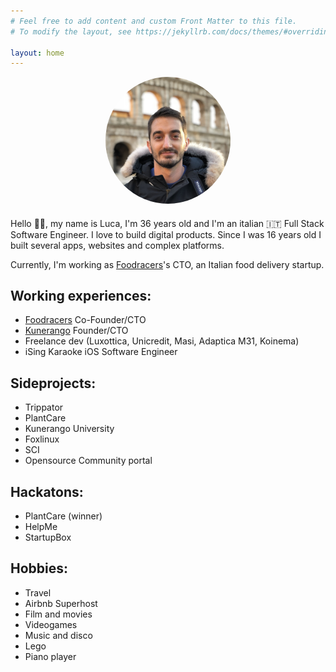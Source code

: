 ```yaml
---
# Feel free to add content and custom Front Matter to this file.
# To modify the layout, see https://jekyllrb.com/docs/themes/#overriding-theme-defaults

layout: home
---
```


<div style="text-align: center; margin-bottom: 20px;">
    <img src="/assets/photos/luca/luca1.jpg" alt="Luca photo" width="200" style="border-radius: 50%;"/>
</div>

Hello 👋🏻, my name is Luca, I'm 36 years old and I'm an italian 🇮🇹 Full Stack Software Engineer. I love to build digital products.
Since I was 16 years old I built several apps, websites and complex platforms.

Currently, I'm working as [Foodracers](/projects/foodracers)'s CTO, an Italian food delivery startup. 

## Working experiences:

- [Foodracers](/projects/foodracers) Co-Founder/CTO
- [Kunerango](/projects/kunerango) Founder/CTO
- Freelance dev (Luxottica, Unicredit, Masi, Adaptica M31, Koinema)
- iSing Karaoke iOS Software Engineer

## Sideprojects:

- Trippator
- PlantCare
- Kunerango University
- Foxlinux
- SCI
- Opensource Community portal

## Hackatons:

- PlantCare (winner)
- HelpMe
- StartupBox

## Hobbies:

- Travel
- Airbnb Superhost
- Film and movies
- Videogames
- Music and disco
- Lego
- Piano player
